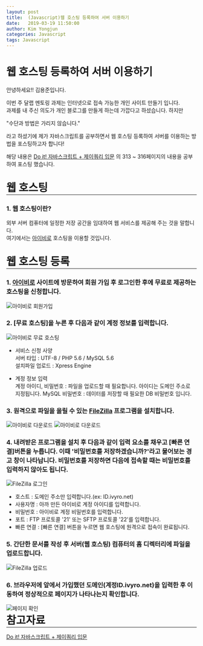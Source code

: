 ```yaml
---
layout: post
title:  (Javascript)웹 호스팅 등록하여 서버 이용하기
date:   2019-03-19 11:50:00
author: Kim Yongjun
categories: Javascript
tags: Javascript
---
```


# 웹 호스팅 등록하여 서버 이용하기

안녕하세요!! 김용준입니다.

이번 주 달랩 멘토링 과제는 인터넷으로 접속 가능한 개인 사이트 만들기 입니다.  
과제를 내 주신 의도가 개인 블로그를 만들게 하는데 가깝다고 하셨습니다. 하지만  

"수단과 방법은 가리지 않습니다."

라고 하셨기에 제가 자바스크립트를 공부하면서 웹 호스팅 등록하여 서버를 이용하는 방법을 포스팅하고자 합니다!

해당 내용은 [Do it! 자바스크립트 + 제이쿼리 입문](http://www.yes24.com/Product/Goods/59461086? "Do it! 자바스크립트 + 제이쿼리 입문") 의 313 ~ 316페이지의 내용을 공부하여 포스팅 했습니다.
<br><br>

<h1 style="margin:0px;"> 웹 호스팅 </h1>
<hr style="height:1px; margin:0px;">


### 1. 웹 호스팅이란?  
외부 서버 컴퓨터에 일정한 저장 공간을 임대하여 웹 서비스를 제공해 주는 것을 말합니다.  
여기에서는 [아이비로](http://www.ivyro.net/ "아이비로") 호스팅을 이용할 것입니다.
<br>
<br>
<h1 style="margin:0px;"> 웹 호스팅 등록 </h1>
<hr style="height:1px; margin:0px;">

### 1. [아이비로](http://www.ivyro.net/ "아이비로") 사이트에 방문하여 회원 가입 후 로그인한 후에 무료로 제공하는 호스팅을 신청합니다.

<img src="{{ site.baseurl }}/assets/ivyro_1.PNG" title="아이비로 회원가입" class="ivyro">


### 2. [무료 호스팅]을 누른 후 다음과 같이 계정 정보를 입력합니다.

<img src="{{ site.baseurl }}/assets/ivyro_2.PNG" title="아이비로 무료 호스팅" class="ivyro">

- 서비스 신청 사양  
서버 타입 : UTF-8 / PHP 5.6 / MySQL 5.6  
설치파일 업로드 : Xpress Engine


- 계정 정보 입력  
계정 아이디, 비밀번호 : 파일을 업로드할 때 필요합니다. 아이디는 도메인 주소로 지정됩니다.
MySQL 비밀번호 : 데이터를 저장할 때 필요한 DB 비밀번호 입니다.

### 3. 원격으로 파일을 올릴 수 있는 [FileZilla](http://filezilla-project.org/ "FileZilla") 프로그램을 설치합니다.

<img src="{{ site.baseurl }}/assets/ivyro_3.PNG" title="아이비로 다운로드" class="ivyro">
<img src="{{ site.baseurl }}/assets/ivyro_4.PNG" title="아이비로 다운로드" class="ivyro">

### 4. 내려받은 프로그램을 설치 후 다음과 같이 입력 요소를 채우고 [빠른 연결]버튼을 누릅니다. 이때 '비밀번호를 저장하겠습니까?'라고 물어보는 경고 창이 나타납니다. 비밀번호를 저장하면 다음에 접속할 때는 비밀번호를 입력하지 않아도 됩니다.

<img src="{{ site.baseurl }}/assets/ivyro_5.PNG" title="FileZilla 로그인" class="ivyro">

- 호스트 : 도메인 주소만 입력합니다.(ex: ID.ivyro.net)
- 사용자명 : 아까 만든 아이비로 계정 아이디를 입력합니다.
- 비밀번호 : 아이비로 계정 비밀번호를 입력합니다.
- 포트 : FTP 프로토콜 '21' 또는 SFTP 프로토콜 '22'를 입력합니다.
- 빠른 연결 : [빠른 연결] 버튼을 누르면 웹 호스팅에 원격으로 접속이 완료됩니다.

### 5. 간단한 문서를 작성 후 서버(웹 호스팅) 컴퓨터의 홈 디렉터리에 파일을 업로드합니다.

<img src="{{ site.baseurl }}/assets/ivyro_6.PNG" title="FileZilla 업로드" class="ivyro">

### 6. 브라우저에 앞에서 가입했던 도메인(계정ID.ivyro.net)을 입력한 후 이동하여 정상적으로 페이지가 나타나는지 확인합니다.

<img src="{{ site.baseurl }}/assets/ivyro_7.PNG" title="페이지 확인" class="ivyro">

<h1 style="margin:0px;"> 참고자료 </h1>
<hr style="height:1px; margin:0px;">

[Do it! 자바스크립트 + 제이쿼리 입문](http://www.yes24.com/Product/Goods/59461086? "Do it! 자바스크립트 + 제이쿼리 입문")
